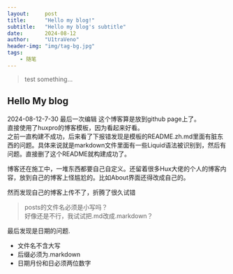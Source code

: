 ```yaml
---
layout:     post
title:      "Hello my blog!"
subtitle:   "Hello my blog's subtitle"
date:       2024-08-12
author:     "U1traVeno"
header-img: "img/tag-bg.jpg"
tags:
    - 随笔
---
```


> test something... 

## Hello My blog

2024-08-12-7-30 最后一次编辑
这个博客算是放到github page上了。  
直接使用了huxpro的博客模板，因为看起来好看。  
之前一直构建不成功，后来看了下报错发现是模板的README.zh.md里面有脏东西的问题。具体来说就是markdown文件里面有一些Liquid语法被识别到，然后有问题。直接删了这个README就构建成功了。

博客还在施工中，一堆东西都要自己自定义。还留着很多Hux大佬的个人的博客内容，放到自己的博客上怪尴尬的。比如About界面还得改成自己的。  

然而发现自己的博客上传不了，折腾了很久试错

> posts的文件名必须是小写吗？  
好像还是不行，我试试把.md改成.markdown？

最后发现是日期的问题.  
- 文件名不含大写
- 后缀必须为.markdown
- 日期月份和日必须两位数字
